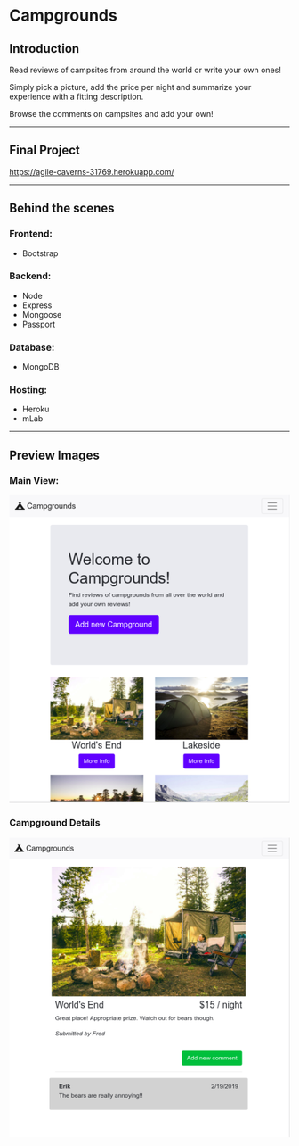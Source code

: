 # Campgrounds

## Introduction
Read reviews of campsites from around the world or write your own ones!

Simply pick a picture, add the price per night and summarize your experience with a fitting description.

Browse the comments on campsites and add your own!

***

## Final Project
https://agile-caverns-31769.herokuapp.com/

***

## Behind the scenes
### Frontend:
* Bootstrap

### Backend:
* Node
* Express
* Mongoose
* Passport

### Database:
* MongoDB

### Hosting:
* Heroku
* mLab

***

## Preview Images
### Main View:
![Main](readme_images/campgrounds-1.png)

### Campground Details
![Campground Details](readme_images/campgrounds-2.png)